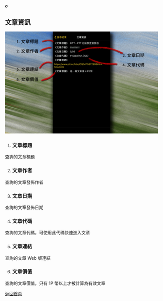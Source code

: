 ##### o
## 文章資訊

![Image of Article Info](../v1/images/article_info.png) 

1. ### 文章標題
查詢的文章標題

2. ### 文章作者
查詢的文章發佈作者

3. ### 文章日期
查詢的文章發佈日期

4. ### 文章代碼
查詢的文章代碼，可使用此代碼快速進入文章

5. ### 文章連結
查詢的文章 Web 版連結

6. ### 文章價值
查詢的文章價值，只有 1P 幣以上才被計算為有效文章  
  
[返回首頁](https://kimieno.github.io/ios.pitt) 